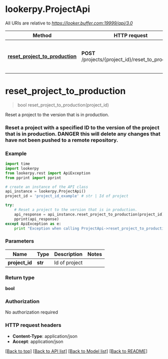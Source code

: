 # lookerpy.ProjectApi

All URIs are relative to *https://looker.buffer.com:19999/api/3.0*

Method | HTTP request | Description
------------- | ------------- | -------------
[**reset_project_to_production**](ProjectApi.md#reset_project_to_production) | **POST** /projects/{project_id}/reset_to_production | Reset a project to the version that is in production.


# **reset_project_to_production**
> bool reset_project_to_production(project_id)

Reset a project to the version that is in production.

### Reset a project with a specified ID to the version of the project that is in production.  **DANGER** this will delete any changes that have not been pushed to a remote repository. 

### Example 
```python
import time
import lookerpy
from lookerpy.rest import ApiException
from pprint import pprint

# create an instance of the API class
api_instance = lookerpy.ProjectApi()
project_id = 'project_id_example' # str | Id of project

try: 
    # Reset a project to the version that is in production.
    api_response = api_instance.reset_project_to_production(project_id)
    pprint(api_response)
except ApiException as e:
    print "Exception when calling ProjectApi->reset_project_to_production: %s\n" % e
```

### Parameters

Name | Type | Description  | Notes
------------- | ------------- | ------------- | -------------
 **project_id** | **str**| Id of project | 

### Return type

**bool**

### Authorization

No authorization required

### HTTP request headers

 - **Content-Type**: application/json
 - **Accept**: application/json

[[Back to top]](#) [[Back to API list]](../README.md#documentation-for-api-endpoints) [[Back to Model list]](../README.md#documentation-for-models) [[Back to README]](../README.md)

